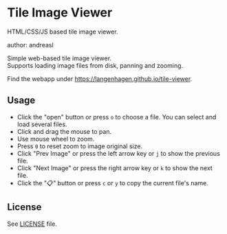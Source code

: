 # Tile Image Viewer
HTML/CSS/JS based tile image viewer.

author: andreasl

Simple web-based tile image viewer.  
Supports loading image files from disk, panning and zooming.

Find the webapp under https://langenhagen.github.io/tile-viewer.


## Usage
- Click the "open" button or press `o` to choose a file. You can select and load several files.
- Click and drag the mouse to pan.
- Use mouse wheel to zoom.
- Press `0` to reset zoom to image original size.
- Click "Prev Image" or press the left arrow key or `j` to show the previous file.
- Click "Next Image" or press the right arrow key or `k` to show the next file.
- Click the "📋" button or press `c` or `y` to copy the current file's name.


## License
See [LICENSE](LICENSE) file.
